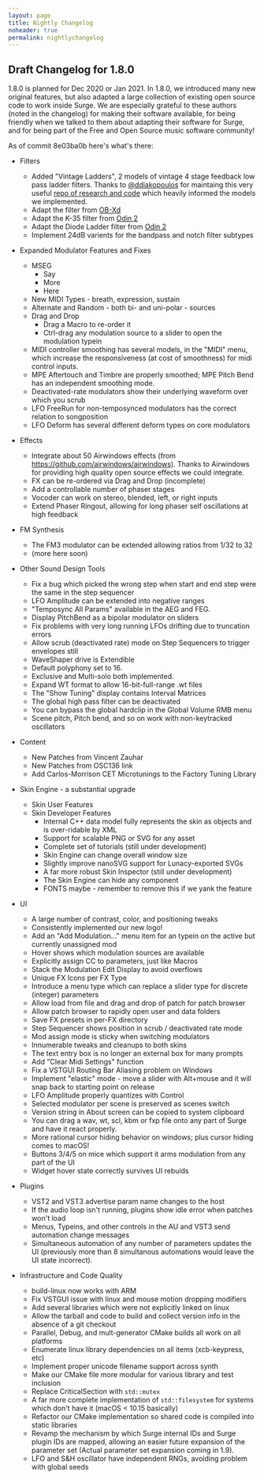 ```yaml
---
layout: page
title: Nightly Changelog
noheader: true
permalink: nightlychangelog
---
```


## Draft Changelog for 1.8.0

1.8.0 is planned for Dec 2020 or Jan 2021. In 1.8.0, we introduced many new original
features, but also adapted a large collection of existing open source code to work
inside Surge. We are especially grateful to these authors (noted in the changelog)
for making their software available, for being friendly when we talked to them about
adapting their software for Surge, and for being part of the Free and Open Source
music software community!

As of commit 8e03ba0b here's what's there:

* Filters
   * Added "Vintage Ladders", 2 models of vintage 4 stage feedback low pass ladder filters.
        Thanks to [@ddiakopoulos](https://github.com/ddiakopoulos) for maintaing this very
        useful [repo of research and code](https://github.com/ddiakopoulos/MoogLadders) which
        heavily informed the models we implemented.
   * Adapt the filter from [OB-Xd](https://github.com/reales/OB-Xd)
   * Adapt the K-35 filter from [Odin 2](https://github.com/TheWaveWarden/odin2)
   * Adapt the Diode Ladder filter from [Odin 2](https://github.com/TheWaveWarden/odin2)
   * Implement 24dB varients for the bandpass and notch filter subtypes

* Expanded Modulator Features and Fixes
   * MSEG
     * Say
     * More
     * Here
   * New MIDI Types - breath, expression, sustain
   * Alternate and Random - both bi- and uni-polar - sources
   * Drag and Drop
     * Drag a Macro to re-order it
     * Ctrl-drag any modulation source to a slider to open the modulation typein
   * MIDI controller smoothing has several models, in the "MIDI" menu, which
     increase the responsiveness (at cost of smoothness) for midi control inputs.
   * MPE Aftertouch and Timbre are properly smoothed; MPE Pitch Bend has an independent
     smoothing mode.
   * Deactivated-rate modulators show their underlying waveform over which you scrub
   * LFO FreeRun for non-temposynced modulators has the correct relation to songposition
   * LFO Deform has several different deform types on core modulators

* Effects
   * Integrate about 50 Airwindows effects (from https://github.com/airwindows/airwindows). Thanks to Airwindows
     for providing high quality open source effects we could integrate.
   * FX can be re-ordered via Drag and Drop (incomplete)
   * Add a controllable number of phaser stages
   * Vocoder can work on stereo, blended, left, or right inputs
   * Extend Phaser Ringout, allowing for long phaser self oscillations at high feedback

* FM Synthesis
  * The FM3 modulator can be extended allowing ratios from 1/32 to 32
  * (more here soon)

* Other Sound Design Tools
  * Fix a bug which picked the wrong step when start and end step were the same in the step sequencer
  * LFO Amplitude can be extended into negative ranges
  * "Temposync All Params" available in the AEG and FEG.
  * Display PitchBend as a bipolar modulator on sliders
  * Fix problems with very long running LFOs drifting due to truncation errors
  * Allow scrub (deactivated rate) mode on Step Sequencers to trigger envelopes still
  * WaveShaper drive is Extendible
  * Default polyphony set to 16.
  * Exclusive and Multi-solo both implemented.
  * Expand WT format to allow 16-bit-full-range .wt files
  * The "Show Tuning" display contains Interval Matrices
  * The global high pass filter can be deactivated
  * You can bypass the global hardclip in the Global Volume RMB menu
  * Scene pitch, Pitch bend, and so on work with non-keytracked oscillators

* Content
  * New Patches from Vincent Zauhar
  * New Patches from OSC136 link
  * Add Carlos-Morrison CET Microtunings to the Factory Tuning Library

* Skin Engine - a substantial upgrade
  * Skin User Features
  * Skin Developer Features
    * Internal C++ data model fully represents the skin as objects and is over-ridable by XML
    * Support for scalable PNG or SVG for any asset
    * Complete set of tutorials (still under development)
    * Skin Engine can change overall window size
    * Slightly improve nanoSVG support for Lunacy-exported SVGs
    * A far more robust Skin Inspector (still under development)
    * The Skin Engine can hide any component
    * FONTS maybe - remember to remove this if we yank the feature

* UI
  * A large number of contrast, color, and positioning tweaks
  * Consistently implemented our new logo!
  * Add an "Add Modulation..." menu item for an typein on the active but currently unassigned mod
  * Hover shows which modulation sources are available
  * Explicitly assign CC to parameters, just like Macros
  * Stack the Modulation Edit Display to avoid overflows
  * Unique FX Icons per FX Type
  * Introduce a menu type which can replace a slider type for discrete (integer) parameters
  * Allow load from file and drag and drop of patch for patch browser
  * Allow patch browser to rapidly open user and data folders
  * Save FX presets in per-FX directory
  * Step Sequencer shows position in scrub / deactivated rate mode
  * Mod assign mode is sticky when switching modulators
  * Innumerable tweaks and cleanups to both skins
  * The text entry box is no longer an external box for many prompts
  * Add "Clear Midi Settings" function
  * Fix a VSTGUI Routing Bar Aliasing problem on Windows
  * Implement "elastic" mode - move a slider with Alt+mouse and it will snap back to starting point on release
  * LFO Amplitude properly quantizes with Control
  * Selected modulator per scene is preserved as scenes switch
  * Version string in About screen can be copied to system clipboard
  * You can drag a wav, wt, scl, kbm or fxp file onto any part of Surge and have it react properly.
  * More rational cursor hiding behavior on windows; plus cursor hiding comes to macOS!
  * Buttons 3/4/5 on mice which support it arms modulation from any part of the UI
  * Widget hover state correctly survives UI rebuids

* Plugins
  * VST2 and VST3 advertise param name changes to the host
  * If the audio loop isn't running, plugins show idle error when patches won't load
  * Menus, Typeins, and other controls in the AU and VST3 send automation change messages
  * Simultaneous automation of any number of parameters updates the UI (previously more than
    8 simultanous automations would leave the UI state incorrect).

* Infrastructure and Code Quality
  * build-linux now works with ARM
  * Fix VSTGUI issue with linux and mouse motion dropping modifiers
  * Add several libraries which were not explicitly linked on linux
  * Allow the tarball and code to build and collect version info in the absence of a git checkout
  * Parallel, Debug, and mult-generator CMake builds all work on all platforms
  * Enumerate linux library dependencies on all items (xcb-keypress, etc)
  * Implement proper unicode filename support across synth
  * Make our CMake file more modular for various library and test inclusion
  * Replace CriticalSection with `std::mutex`
  * A far more complete implementation of `std::filesystem` for systems which don't have it (macOS < 10.15 basically)
  * Refactor our CMake implementation so shared code is compiled into static libraries
  * Revamp the mechanism by which Surge internal IDs and Surge plugin IDs are mapped, allowing an easier
    future expansion of the parameter set (Actual parameter set expansion coming in 1.9).
  * LFO and S&H oscillator have independent RNGs, avoiding problem with global seeds
